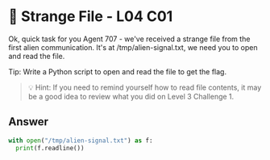 # 📖 Strange File - L04 C01

Ok, quick task for you Agent 707 - we've received a strange file from the first alien communication. It's at /tmp/alien-signal.txt, we need you to open and read the file.

Tip: Write a Python script to open and read the file to get the flag.

> 💡 Hint: If you need to remind yourself how to read file contents, it may be a good idea to review what you did on Level 3 Challenge 1.

## Answer

```python
with open("/tmp/alien-signal.txt") as f:
  print(f.readline())
```
